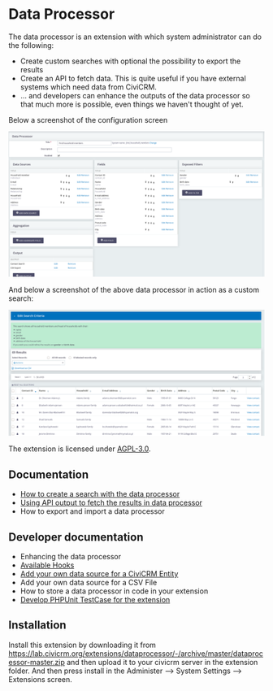 # Data Processor

The data processor is an extension with which system administrator can do the following:

* Create custom searches with optional the possibility to export the results
* Create an API to fetch data. This is quite useful if you have external systems which need data from CiviCRM. 
* ... and developers can enhance the outputs of the data processor so that much more is possible, even things we haven't thought of yet.

Below a screenshot of the configuration screen

![Screenshot configuration screen](docs/images/dataprocessor_1.png)

And below a screenshot of the above data processor in action as a custom search:

![Screen of data processor in action as a search](docs/images/dataprocessor_2.png) 

The extension is licensed under [AGPL-3.0](LICENSE.txt).

## Documentation

* [How to create a search with the data processor](docs/how_to_create_search.md)
* [Using API output to fetch the results in data processor](docs/HowToAddAPIDataOutput.md)
* How to export and import a data processor

## Developer documentation

* Enhancing the data processor
* [Available Hooks](docs/hooks.md)
* [Add your own data source for a CiviCRM Entity](docs/add_your_own_datasource.md)
* Add your own data source for a CSV File
* How to store a data processor in code in your extension
* [Develop PHPUnit TestCase for the extension](docs/how_to_create_test.md)

## Installation

Install this extension by downloading it from https://lab.civicrm.org/extensions/dataprocessor/-/archive/master/dataprocessor-master.zip
and then upload it to your civicrm server in the extension folder.
And then press install in the Administer -->  System Settings --> Extensions screen.
